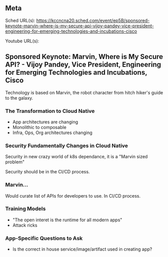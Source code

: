## Meta
Sched URL(s): https://kccncna20.sched.com/event/ep5B/sponsored-keynote-marvin-where-is-my-secure-api-vijoy-pandey-vice-president-engineering-for-emerging-technologies-and-incubations-cisco

Youtube URL(s):

## Sponsored Keynote: Marvin, Where is My Secure API? - Vijoy Pandey, Vice President, Engineering for Emerging Technologies and Incubations, Cisco

Technology is based on Marvin, the robot character from hitch hiker's guide to the galaxy.

### The Transformation to Cloud Native
- App architectures are changing
- Monolithic to composable
- Infra, Ops, Org architectures changing

### Security Fundamentally Changes in Cloud Native

Security in new crazy world of k8s dependance, it is a "Marvin sized problem"

Security should be in the CI/CD process.

### Marvin...
Would curate list of APIs for developers to use. In CI/CD process.

### Training Models
- "The open interet is the runtime for all modern apps"
- Attack ricks

### App-Specific Questions to Ask
- Is the correct in house service/image/artifact used in creating app?
